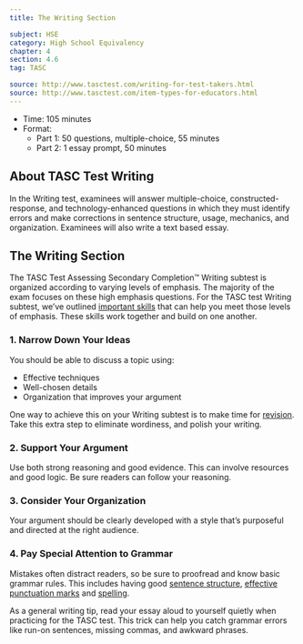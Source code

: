 ```yaml
---
title: The Writing Section

subject: HSE
category: High School Equivalency
chapter: 4
section: 4.6
tag: TASC

source: http://www.tasctest.com/writing-for-test-takers.html
source: http://www.tasctest.com/item-types-for-educators.html
---
```

  * Time: 105 minutes
  * Format:
    * Part 1: 50 questions, multiple-choice, 55 minutes
    * Part 2: 1 essay prompt, 50 minutes

## About TASC Test Writing

In the Writing test, examinees will answer multiple-choice, constructed-response, and technology-enhanced questions in which they must identify errors and make corrections in sentence structure, usage, mechanics, and organization. Examinees will also write a text based essay.

## The Writing Section

The TASC Test Assessing Secondary Completion&trade; Writing subtest is organized according to varying levels of emphasis. The majority of the exam focuses on these high emphasis questions. For the TASC test Writing subtest, we’ve outlined [important skills](http://www.tasctest.com/blog.html#ufh-i-46796824-4-writing-skills-to-master-for-the-tasc-test) that can help you meet those levels of emphasis. These skills work together and build on one another.

### 1. Narrow Down Your Ideas
 
You should be able to discuss a topic using:

  * Effective techniques
  * Well-chosen details
  * Organization that improves your argument
 
One way to achieve this on your Writing subtest is to make time for [revision](http://www.tasctest.com/blog.html#ufh-i-46796377-revising-eliminating-wordiness-tasc-writing). Take this extra step to eliminate wordiness, and polish your writing.

### 2. Support Your Argument
 
Use both strong reasoning and good evidence. This can involve resources and good logic. Be sure readers can follow your reasoning.

### 3. Consider Your Organization
 
Your argument should be clearly developed with a style that’s purposeful and directed at the right audience.

### 4. Pay Special Attention to Grammar
 
Mistakes often distract readers, so be sure to proofread and know basic grammar rules. This includes having good [sentence structure](http://www.tasctest.com/blog.html#ufh-i-46796509-sentence-structure-and-grammar-tasc-writing), [effective punctuation marks](http://www.tasctest.com/blog.html#ufh-i-46796263-how-to-use-punctuation-marks-effectively-tasc-writing) and [spelling](http://www.tasctest.com/blog.html#ufh-i-46796227-4-tips-for-improving-your-spelling-tasc-writing).

As a general writing tip, read your essay aloud to yourself quietly when practicing for the TASC test. This trick can help you catch grammar errors like run-on sentences, missing commas, and awkward phrases.